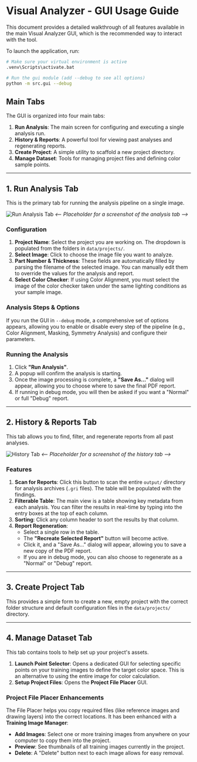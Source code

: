 # Visual Analyzer - GUI Usage Guide

This document provides a detailed walkthrough of all features available in the main Visual Analyzer GUI, which is the recommended way to interact with the tool.

To launch the application, run:
```bash
# Make sure your virtual environment is active
.venv\Scripts\activate.bat

# Run the gui module (add --debug to see all options)
python -m src.gui --debug
```

## Main Tabs

The GUI is organized into four main tabs:

1.  **Run Analysis**: The main screen for configuring and executing a single analysis run.
2.  **History & Reports**: A powerful tool for viewing past analyses and regenerating reports.
3.  **Create Project**: A simple utility to scaffold a new project directory.
4.  **Manage Dataset**: Tools for managing project files and defining color sample points.

---

## 1. Run Analysis Tab

This is the primary tab for running the analysis pipeline on a single image.

![Run Analysis Tab](placeholder.png) *<-- Placeholder for a screenshot of the analysis tab -->*

### Configuration

1.  **Project Name**: Select the project you are working on. The dropdown is populated from the folders in `data/projects/`.
2.  **Select Image**: Click to choose the image file you want to analyze.
3.  **Part Number & Thickness**: These fields are automatically filled by parsing the filename of the selected image. You can manually edit them to override the values for the analysis and report.
4.  **Select Color Checker**: If using Color Alignment, you must select the image of the color checker taken under the same lighting conditions as your sample image.

### Analysis Steps & Options

If you run the GUI in `--debug` mode, a comprehensive set of options appears, allowing you to enable or disable every step of the pipeline (e.g., Color Alignment, Masking, Symmetry Analysis) and configure their parameters.

### Running the Analysis

1.  Click **"Run Analysis"**.
2.  A popup will confirm the analysis is starting.
3.  Once the image processing is complete, a **"Save As..."** dialog will appear, allowing you to choose where to save the final PDF report.
4.  If running in debug mode, you will then be asked if you want a "Normal" or full "Debug" report.

---

## 2. History & Reports Tab

This tab allows you to find, filter, and regenerate reports from all past analyses.

![History Tab](placeholder.png) *<-- Placeholder for a screenshot of the history tab -->*

### Features

1.  **Scan for Reports**: Click this button to scan the entire `output/` directory for analysis archives (`.gri` files). The table will be populated with the findings.
2.  **Filterable Table**: The main view is a table showing key metadata from each analysis. You can filter the results in real-time by typing into the entry boxes at the top of each column.
3.  **Sorting**: Click any column header to sort the results by that column.
4.  **Report Regeneration**:
    *   Select a single row in the table.
    *   The **"Recreate Selected Report"** button will become active.
    *   Click it, and a "Save As..." dialog will appear, allowing you to save a new copy of the PDF report.
    *   If you are in debug mode, you can also choose to regenerate as a "Normal" or "Debug" report.

---

## 3. Create Project Tab

This provides a simple form to create a new, empty project with the correct folder structure and default configuration files in the `data/projects/` directory.

---

## 4. Manage Dataset Tab

This tab contains tools to help set up your project's assets.

1.  **Launch Point Selector**: Opens a dedicated GUI for selecting specific points on your training images to define the target color space. This is an alternative to using the entire image for color calculation.
2.  **Setup Project Files**: Opens the **Project File Placer** GUI.

### Project File Placer Enhancements

The File Placer helps you copy required files (like reference images and drawing layers) into the correct locations. It has been enhanced with a **Training Image Manager**:

*   **Add Images**: Select one or more training images from anywhere on your computer to copy them into the project.
*   **Preview**: See thumbnails of all training images currently in the project.
*   **Delete**: A "Delete" button next to each image allows for easy removal.

